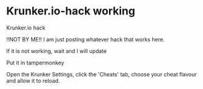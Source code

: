 # Krunker.io-hack working
Krunker.io hack

!!NOT BY ME!!  I am just posting whatever hack that works here.

If it is not working, wait and I will update

Put it in tampermonkey

Open the Krunker Settings, click the 'Cheats' tab, choose your cheat flavour and allow it to reload. 
